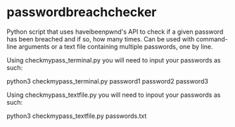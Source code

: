 # passwordbreachchecker
Python script that uses haveibeenpwnd's API to check if a given password has been breached and if so, how many times. Can be used with command-line arguments or a text file containing multiple passwords, one by line.

Using checkmypass_terminal.py you will need to input your passwords as such:

python3 checkmypass_terminal.py password1 password2 password3

Using checkmypass_textfile.py you will need to inpout your passwords as such:

python3 checkmypass_textfile.py passwords.txt

